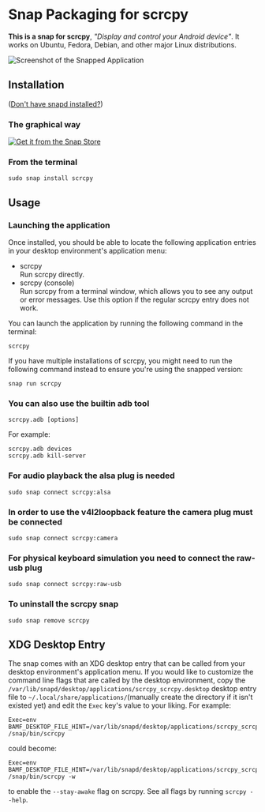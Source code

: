 # Snap Packaging for scrcpy

**This is a snap for scrcpy**, *"Display and control your Android device"*. It works on Ubuntu, Fedora, Debian, and other major Linux distributions.

![Screenshot of the Snapped Application](https://github.com/Genymobile/scrcpy/blob/master/assets/screenshot-debian-600.jpg "Screenshot of the Snapped Application")

## Installation

([Don't have snapd installed?](https://snapcraft.io/docs/core/install))

### The graphical way

[![Get it from the Snap Store](https://snapcraft.io/static/images/badges/en/snap-store-black.svg)](https://snapcraft.io/scrcpy)

### From the terminal

    sudo snap install scrcpy

## Usage

### Launching the application

Once installed, you should be able to locate the following application entries in your desktop environment's application menu:

* scrcpy  
  Run scrcpy directly.
* scrcpy (console)  
  Run scrcpy from a terminal window, which allows you to see any output or error messages.  Use this option if the regular scrcpy entry does not work.

You can launch the application by running the following command in the terminal:

    scrcpy

If you have multiple installations of scrcpy, you might need to run the following command instead to ensure you're using the snapped version:

    snap run scrcpy

### You can also use the builtin adb tool

    scrcpy.adb [options]

For example:

    scrcpy.adb devices
    scrcpy.adb kill-server

### For audio playback the alsa plug is needed

    sudo snap connect scrcpy:alsa

### In order to use the v4l2loopback feature the camera plug must be connected

    sudo snap connect scrcpy:camera

### For physical keyboard simulation you need to connect the raw-usb plug

    sudo snap connect scrcpy:raw-usb

### To uninstall the scrcpy snap

    sudo snap remove scrcpy

## XDG Desktop Entry

The snap comes with an XDG desktop entry that can be called from your desktop environment's application menu. If you would like to customize the command line flags that are called by the desktop environment, copy the `/var/lib/snapd/desktop/applications/scrcpy_scrcpy.desktop` desktop entry file to `~/.local/share/applications/`(manually create the directory if it isn't existed yet) and edit the `Exec` key's value to your liking. For example:

    Exec=env BAMF_DESKTOP_FILE_HINT=/var/lib/snapd/desktop/applications/scrcpy_scrcpy.desktop /snap/bin/scrcpy

could become:

    Exec=env BAMF_DESKTOP_FILE_HINT=/var/lib/snapd/desktop/applications/scrcpy_scrcpy.desktop /snap/bin/scrcpy -w

to enable the `--stay-awake` flag on scrcpy. See all flags by running `scrcpy --help`.
